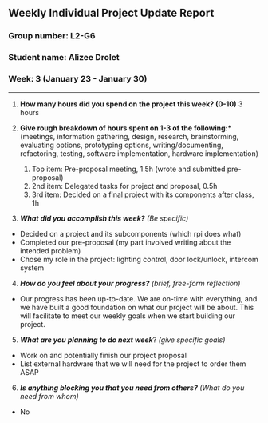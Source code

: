 ## Weekly Individual Project Update Report
### Group number: L2-G6
### Student name: Alizee Drolet
### Week: 3 (January 23 - January 30)
___
1. **How many hours did you spend on the project this week? (0-10)**
   3 hours

2. **Give rough breakdown of hours spent on 1-3 of the following:***
   (meetings, information gathering, design, research, brainstorming, evaluating options, prototyping options, writing/documenting, refactoring, testing, software implementation, hardware implementation)
   1. Top item: Pre-proposal meeting, 1.5h (wrote and submitted pre-proposal)
   2. 2nd item: Delegated tasks for project and proposal, 0.5h
   3. 3rd item: Decided on a final project with its components after class, 1h
   
3. ***What did you accomplish this week?*** _(Be specific)_
  - Decided on a project and its subcomponents (which rpi does what)
  - Completed our pre-proposal (my part involved writing about the intended problem)
  - Chose my role in the project: lighting control, door lock/unlock, intercom system
4. ***How do you feel about your progress?*** _(brief, free-form reflection)_
  - Our progress has been up-to-date. We are on-time with everything, and we have built a good foundation on what our project will be about. This will facilitate to meet our weekly goals when we start building our project.
    
5. ***What are you planning to do next week***? _(give specific goals)_
  - Work on and potentially finish our project proposal
  - List external hardware that we will need for the project to order them ASAP
    
6. ***Is anything blocking you that you need from others?*** _(What do you need from whom)_
  - No
